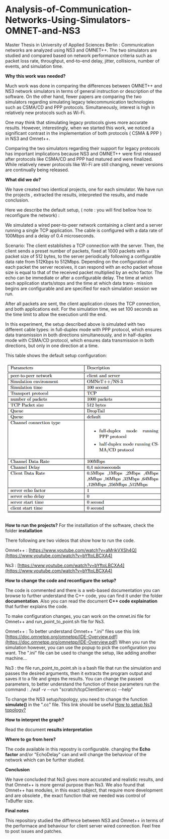 # Analysis-of-Communication-Networks-Using-Simulators-OMNET-and-NS3
Master Thesis in University of Applied Sciences Berlin : Communication networks are analyzed using NS3 and OMNET++. The two simulators are studied and compared based on network performance criteria such as packet loss rate, throughput, end-to-end delay, jitter, collisions, number of events, and simulation time.

**Why this work was needed?** 

Much work was done in comparing the differences
between OMNET++ and NS3 network simulators in terms of general instruction
or description of the software. On the other hand, fewer papers are comparing the
two simulators regarding simulating legacy telecommunication technologies such as
CSMA/CD and PPP protocols. Simultaneously, interest is high in relatively new
protocols such as Wi-Fi.

One may think that stimulating legacy protocols gives more accurate results.
However, interestingly, when we started this work, we noticed a significant contrast
in the implementation of both protocols ( CSMA & PPP ) in NS3 and Omnet++.

Comparing the two simulators regarding their support for legacy protocols
has important implications because NS3 and OMNET++ were first released after
protocols like CSMA/CD and PPP had matured and were finalized. While relatively
newer protocols like Wi-Fi are still changing, newer versions are continually being
released.

**What did we do?**

We have created two identical projects, one for each simulator. We have run the projects
, extracted the results, interpreted the results, and made conclusion.

Here we describe the default setup, ( note : you will find bellow how to reconfigure the network) :

We simulated a wired peer-to-peer network containing a client and a server running
a single TCP application. The cable is configured with a data rate of 100Mbps and
a delay of 0.4 microseconds.

Scenario: The client establishes a TCP connection with the server. Then, the client sends a
preset number of packets, fixed at 1000 packets with a packet size of 512 bytes, to the
server periodically following a configurable data rate from 512Kbps to 512Mbps.
Depending on the configuration of each packet the server receives, it can respond
with an echo packet whose size is equal to that of the received packet multiplied by
an echo factor. The echo can be immediate or after a configurable delay.
The time at which each application starts/stops and the time at which data trans-
mission begins are configurable and are specified for each simulation session we
run.

After all packets are sent, the client application closes the TCP connection, and
both applications exit. For the simulation time, we set 100 seconds as the time limit
to allow the execution until the end.

In this experiment, the setup described above is simulated with two different cable
types: in full-duplex mode with PPP protocol, which ensures data transmission in
both directions simultaneously, and in half-duplex mode with CSMA/CD protocol,
which ensures data transmission in both directions, but only in one direction at a
time.

This table shows the default setup configuration:

![Alt text](setup.png?raw=true "Title")

**How to run the projects?**
For the installlation of the software, check the folder **installation**

There following are two videos that show how to run the code. 

Omnet++ : [https://www.youtube.com/watch?v=aMrikVXSh4Q](https://www.youtube.com/watch?v=bYftoLBCXA4)

Ns3 : [https://www.youtube.com/watch?v=bYftoLBCXA4](https://www.youtube.com/watch?v=bYftoLBCXA4)

**How to change the code and reconfigure the setup?**

The code is commented and there is a web-based documentation you can browse to further understand the C++ code, you can find it under the folder **documentation**. Also you can read the document **C++ code explaination** that further explains the code.

To make configuration changes, you can work on the omnet.ini file for Omnet++ and run_point_to_point.sh file for Ns3.

Omnet++ : To better understand Omnet++ ".ini" files use this link [https://doc.omnetpp.org/omnetpp/IDE-Overview.pdf](https://doc.omnetpp.org/omnetpp/IDE-Overview.pdf)
When you run the simulation however, you can use the popup to pick the configuration you want. 
The ".ini" file can be used to change the setup, like adding another machine...

Ns3 : the file run_point_to_point.sh is a bash file that run the simulation and passes the desired arguments, then
it extracts the program output and saves it to a file and greps the results.
You can change the passed parameters, to better understand the function of these parameters run the command : 
./waf -v --run "scratch/tcpClientServer.cc --help"


To change the NS3 setup/topology, you need to change the function **simulate()** in the ".cc" file. This link should be useful [How to setup Ns3 topology?](https://www.nsnam.org/docs/tutorial/html/building-topologies.html)

**How to interpret the graph?**

Read the document **results interpretation**

**Where to go from here?**

The code available in this repostry is configurable. changing the **Echo factor** and/or "EchoDelay" can and will change the behaviour of the network which can be further studied.

**Conclusion**

We have concluded that Ns3 gives more accurated and realistic results, and that Omnet++ is more genral purpose than Ns3.
We also found that Omnet++ has modules, in this exact subject, that require more development and are obsolete , the exact
function that we needed was control of TxBuffer size.

**Final notes**

This repository studied the diffrence between NS3 and Omnet++ in terms of the performace and behaviour for client server wired connection.
Feel free to post issues and patches.
 
